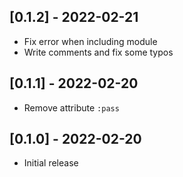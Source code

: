 ## [0.1.2] - 2022-02-21

- Fix error when including module
- Write comments and fix some typos

## [0.1.1] - 2022-02-20

- Remove attribute `:pass`

## [0.1.0] - 2022-02-20

- Initial release
